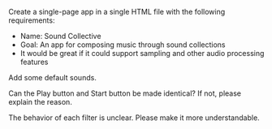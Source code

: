 Create a single-page app in a single HTML file with the following requirements:
- Name: Sound Collective
- Goal: An app for composing music through sound collections
- It would be great if it could support sampling and other audio processing features

Add some default sounds.

Can the Play button and Start button be made identical? If not, please explain the reason.

The behavior of each filter is unclear. Please make it more understandable.
